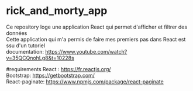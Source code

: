 ﻿# rick_and_morty_app
 Ce repository loge une application React qui permet d'afficher et filtrer des données  
 Cette application qui m'a permis de faire mes premiers pas dans React est ssu d'un tutoriel  
 documentation: https://www.youtube.com/watch?v=35QCQnohLg8&t=10228s  
 
 #requirements
React : https://fr.reactjs.org/  
Bootstrap: https://getbootstrap.com/  
React-paginate: https://www.npmjs.com/package/react-paginate  

